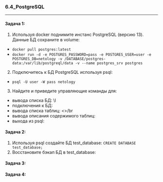 ### 6.4_PostgreSQL
-------------------------------------------------------------------------------------------------
#### Задача 1: </br>
1) Используя docker поднимите инстанс PostgreSQL (версию 13). Данные БД сохраните в volume: </br>
- `docker pull postgres:latest` </br>
- `docker run -d -e POSTGRES_PASSWORD=pass -e POSTGRES_USER=user -e POSTGRES_DB=netology -v /DATABASE/postgres-data:/var/lib/postgreql/data -v --name postgres_srv postgres` </br>
2) Подключитесь к БД PostgreSQL используя psql: </br>
- `psql -U user -W pass netology` </br>
3) Найдите и приведите управляющие команды для: </br>
- вывода списка БД: \l </br>
- подключения к БД: </br>
- вывода списка таблиц: <>/br
- вывода описания содержимого таблиц: </br>
- выхода из psql: </br>
#### Задача 2: </br>
1) Используя psql создайте БД test_database: `CREATE DATABASE test_database;` </br>
2) Восстановите бэкап БД в test_database: </br>
#### Задача 3: </br>
#### Задача 4: </br>
